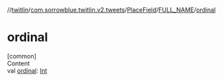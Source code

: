 //[twitlin](../../../index.md)/[com.sorrowblue.twitlin.v2.tweets](../../index.md)/[PlaceField](../index.md)/[FULL_NAME](index.md)/[ordinal](ordinal.md)



# ordinal  
[common]  
Content  
val [ordinal](ordinal.md): [Int](https://kotlinlang.org/api/latest/jvm/stdlib/kotlin/-int/index.html)  



